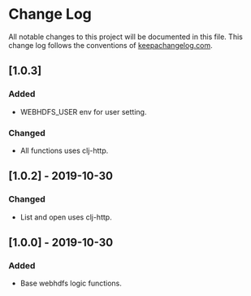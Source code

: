 # Change Log
All notable changes to this project will be documented in this file. This change log follows the conventions of [keepachangelog.com](http://keepachangelog.com/).

## [1.0.3]
### Added
- WEBHDFS_USER env for user setting.

### Changed
- All functions uses clj-http.

## [1.0.2] - 2019-10-30
### Changed
- List and open uses clj-http.

## [1.0.0] - 2019-10-30
### Added
- Base webhdfs logic functions.
